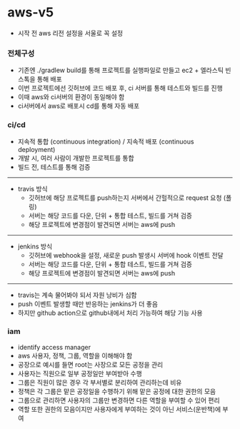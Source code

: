 # aws-v5
- 시작 전 aws 리전 설정을 서울로 꼭 설정

### 전체구성
- 기존엔 ./gradlew build를 통해 프로젝트를 실행파일로 만들고 ec2 + 엘라스틱 빈스톡을 통해 배포
- 이번 프로젝트에선 깃허브에 코드 배포 후, ci 서버를 통해 테스트와 빌드를 진행
- 이때 aws와 ci서버의 환경이 동일해야 함
- ci서버에서 aws로 배포시 cd를 통해 자동 배포

### ci/cd
- 지속적 통합 (continuous integration) / 지속적 배포 (continuous deployment)
- 개발 시, 여러 사람이 개발한 프로젝트를 통합
- 빌드 전, 테스트를 통해 검증
---
- travis 방식
  - 깃허브에 해당 프로젝트를 push하는지 서버에서 간헐적으로 request 요청 (폴링)
  - 서버는 해당 코드를 다운, 단위 + 통합 테스트, 빌드를 거쳐 검증
  - 해당 프로젝트에 변경점이 발견되면 서버는 aws에 push
---
- jenkins 방식
  - 깃허브에 webhook을 설정, 새로운 push 발생시 서버에 hook 이벤트 전달
  - 서버는 해당 코드를 다운, 단위 + 통합 테스트, 빌드를 거쳐 검증
  - 해당 프로젝트에 변경점이 발견되면 서버는 aws에 push
---
- travis는 계속 물어봐야 되서 자원 낭비가 심함
- push 이벤트 발생할 때만 반응하는 jenkins가 더 좋음
- 하지만 github action으로 github내에서 처리 가능하여 해당 기능 사용

### iam
- identify access manager
- aws 사용자, 정책, 그룹, 역할을 이해해야 함
- 공장으로 예시를 들면 root는 사장으로 모든 공정을 관리
- 사용자는 직원으로 일부 공정일만 부여받아 수행
- 그룹은 직원이 많은 경우 각 부서별로 분리하여 관리하는데 비유
- 정책은 각 그룹은 맡은 공정일을 수행하기 위해 맡은 공정에 대한 권한의 모음
- 그룹으로 관리하면 사용자의 그룹만 변경하면 다른 역할을 부여할 수 있어 편리
- 역할 또한 권한의 모음이지만 사용자에게 부여하는 것이 아닌 서비스(운반책)에 부여